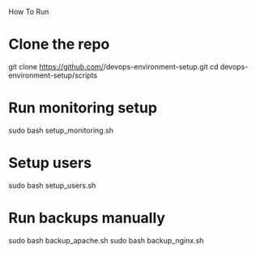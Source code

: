 How To Run 


# Clone the repo
git clone https://github.com/<your-username>/devops-environment-setup.git
cd devops-environment-setup/scripts

# Run monitoring setup
sudo bash setup_monitoring.sh

# Setup users
sudo bash setup_users.sh

# Run backups manually
sudo bash backup_apache.sh
sudo bash backup_nginx.sh
